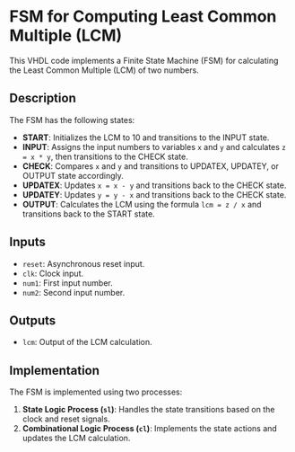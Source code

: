 # FSM for Computing Least Common Multiple (LCM)

This VHDL code implements a Finite State Machine (FSM) for calculating the Least Common Multiple (LCM) of two numbers.

## Description

The FSM has the following states:
- **START**: Initializes the LCM to 10 and transitions to the INPUT state.
- **INPUT**: Assigns the input numbers to variables `x` and `y` and calculates `z = x * y`, then transitions to the CHECK state.
- **CHECK**: Compares `x` and `y` and transitions to UPDATEX, UPDATEY, or OUTPUT state accordingly.
- **UPDATEX**: Updates `x = x - y` and transitions back to the CHECK state.
- **UPDATEY**: Updates `y = y - x` and transitions back to the CHECK state.
- **OUTPUT**: Calculates the LCM using the formula `lcm = z / x` and transitions back to the START state.

## Inputs
- `reset`: Asynchronous reset input.
- `clk`: Clock input.
- `num1`: First input number.
- `num2`: Second input number.

## Outputs
- `lcm`: Output of the LCM calculation.

## Implementation
The FSM is implemented using two processes:
1. **State Logic Process (`sl`)**: Handles the state transitions based on the clock and reset signals.
2. **Combinational Logic Process (`cl`)**: Implements the state actions and updates the LCM calculation.
